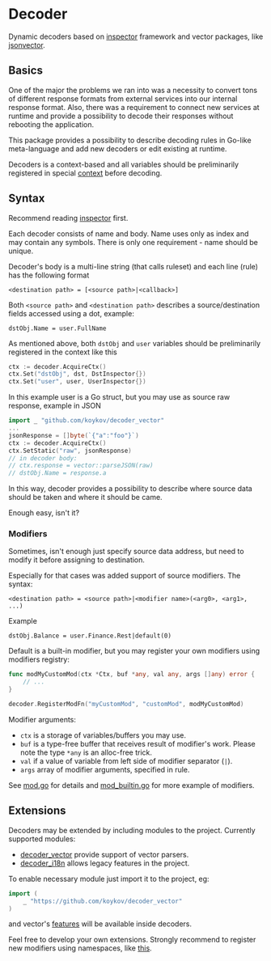 # Decoder

Dynamic decoders based on [inspector](https://github.com/koykov/inspector) framework
and vector packages, like [jsonvector](https://github.com/koykov/jsonvector).

## Basics

One of the major the problems we ran into was a necessity to convert tons of different response formats from external
services into our internal response format. Also, there was a requirement to connect new services at runtime and provide
a possibility to decode their responses without rebooting the application.

This package provides a possibility to describe decoding rules in Go-like meta-language and add new decoders or edit
existing at runtime.

Decoders is a context-based and all variables should be preliminarily registered in special [context](ctx.go) before
decoding.

## Syntax

Recommend reading [inspector](https://github.com/koykov/inspector) first.

Each decoder consists of name and body. Name uses only as index and may contain any symbols. There is only one
requirement - name should be unique.

Decoder's body is a multi-line string (that calls ruleset) and each line (rule) has the following format
```
<destination path> = [<source path>|<callback>]
```

Both `<source path>` and `<destination path>` describes a source/destination fields accessed using a dot, example:
```
dstObj.Name = user.FullName
```
As mentioned above, both `dstObj` and `user` variables should be preliminarily registered in the context like this
```go
ctx := decoder.AcquireCtx()
ctx.Set("dstObj", dst, DstInspector{})
ctx.Set("user", user, UserInspector{})
```
In this example user is a Go struct, but you may use as source raw response, example in JSON
```go
import _ "github.com/koykov/decoder_vector"
...
jsonResponse = []byte(`{"a":"foo"}`)
ctx := decoder.AcquireCtx()
ctx.SetStatic("raw", jsonResponse)
// in decoder body:
// ctx.response = vector::parseJSON(raw)
// dstObj.Name = response.a
```

In this way, decoder provides a possibility to describe where source data should be taken and where it should be came.

Enough easy, isn't it?

### Modifiers

Sometimes, isn't enough just specify source data address, but need to modify it before assigning to destination.

Especially for that cases was added support of source modifiers. The syntax:
```
<destination path> = <source path>|<modifier name>(<arg0>, <arg1>, ...)
```
Example
```
dstObj.Balance = user.Finance.Rest|default(0)
```

Default is a built-in modifier, but you may register your own modifiers using modifiers registry:
```go
func modMyCustomMod(ctx *Ctx, buf *any, val any, args []any) error {
    // ...
}

decoder.RegisterModFn("myCustomMod", "customMod", modMyCustomMod)
```

Modifier arguments:
* `ctx` is a storage of variables/buffers you may use.
* `buf` is a type-free buffer that receives result of modifier's work. Please note the type `*any` is an
alloc-free trick.
* `val` if a value of variable from left side of modifier separator (`|`).
* `args` array of modifier arguments, specified in rule.

See [mod.go](mod.go) for details and [mod_builtin.go](mod_builtin.go) for more example of modifiers.

## Extensions

Decoders may be extended by including modules to the project. Currently supported modules:
* [decoder_vector](https://github.com/koykov/decoder_vector) provide support of vector parsers.
* [decoder_i18n](https://github.com/koykov/decoder_legacy) allows legacy features in the project.

To enable necessary module just import it to the project, eg:
```go
import (
	_ "https://github.com/koykov/decoder_vector"
)
```
and vector's [features](https://github.com/koykov/decoder_vector) will be available inside decoders.

Feel free to develop your own extensions. Strongly recommend to register new modifiers using namespaces, like
[this](https://github.com/koykov/decoder_vector/blob/master/init.go#L15).
